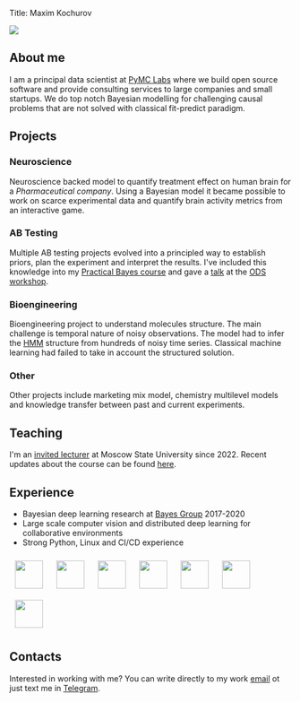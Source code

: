 Title: Maxim Kochurov
<style>
.logos img {
  margin: 10px;
  height: 50px;
}

</style>
<div class="image-comment">
    <div class="image">
    <image src=/images/profile_photo.jpeg>
    </div>
    <div class="comment">
      <h2>About me</h2>
      <p> I am a principal data scientist at <a href=https://pymc-labs.io>PyMC Labs</a> where we build open source software and provide consulting services to large companies and small startups. We do top notch Bayesian modelling for challenging causal problems that are not solved with classical fit-predict paradigm.
    </div>
</div>


## Projects

### Neuroscience
Neuroscience backed model to quantify treatment effect on human brain for a *Pharmaceutical company*. Using a Bayesian model it became possible to work on scarce experimental data and quantify brain activity metrics from an interactive game.

### AB Testing
Multiple AB testing projects evolved into a principled way to establish priors, plan the experiment and interpret the results. I've included this knowledge into my [Practical Bayes course](/tag/practical-bayes.html) and gave a [talk](/latex/beamer/talks/ods-ab-testing-17-12-2022/ods-ab-testing-17-12-2022.pdf) at the [ODS workshop](https://ods.ai/events/data-elka-2022).

### Bioengineering
Bioengineering project to understand molecules structure. The main challenge is temporal nature of noisy observations. The model had to infer the [HMM](https://en.wikipedia.org/wiki/Hidden_Markov_model) structure from hundreds of noisy time series. Classical machine learning had failed to take in account the structured solution.

### Other
Other projects include marketing mix model, chemistry multilevel models and knowledge transfer between past and current experiments.


## Teaching

I'm an [invited lecturer](https://www.econ.msu.ru/students/mag/curricula/eco/andan/news/News.20220802192752_5070/) at Moscow State University since 2022. Recent updates about the course can be found [here](/tag/practical-bayes.html).

## Experience
* Bayesian deep learning research at [Bayes Group](https://bayesgroup.ru/) 2017-2020
* Large scale computer vision and distributed deep learning for collaborative environments
* Strong Python, Linux and CI/CD experience

<div class="logos">
<image src=/images/pymc-labs-logo.png>
<image src=/images/msu-logo.png>
<image src=/images/sk-logo.png>
<image src=/images/bayesgroup-logo.png>
<image src=/images/samsung-logo.png>
<image src=/images/yandex-logo.png>
<image src=/images/ntechlab-logo.png>
</div>

## Contacts
Interested in working with me? You can write directly to my work [email](mailto:max.kochurov@pymc-labs.io) ot just text me in [Telegram](https://t.me/ferres).